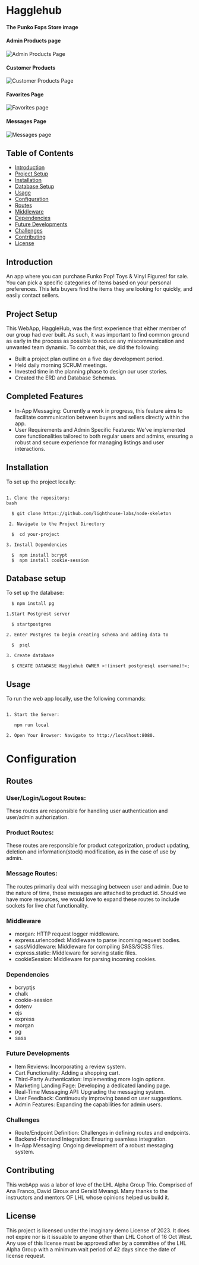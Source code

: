 # Hagglehub

#### The Punko Fops Store image

#### Admin Products page

![Admin Products Page](https://github.com/DavidGir/HaggleHub/blob/main/ScreenShots/Admin-Products%20page.png)
#### Customer Products

![Customer Products Page](https://github.com/DavidGir/HaggleHub/blob/main/ScreenShots/Customer%20Product-page.png)

#### Favorites Page

![Favorites page](https://github.com/DavidGir/HaggleHub/blob/main/ScreenShots/Favorites-page.png)

#### Messages Page

![Messages page](https://github.com/DavidGir/HaggleHub/blob/main/ScreenShots/Messages-page.png)


## Table of Contents
- [Introduction](#introduction)
- [Project Setup](#projectSetup)
- [Installation](#installation)
- [Database Setup](#databaseSetup)
- [Usage](#usage)
- [Configuration](#configuration)
- [Routes](#routes)
- [Middleware](#middleware)
- [Dependencies](#dependencies)
- [Future Developments](#futureDevelopments)
- [Challenges](#challenges)
- [Contributing](#contributing)
- [License](#license)

## Introduction

An app where you can purchase Funko Pop! Toys & Vinyl Figures! for sale. You can pick a specific categories of items based on your personal preferences. This lets buyers find the items they are looking for quickly, and easily contact sellers.

## Project Setup

This WebApp, HaggleHub, was the first experience that either member of our group had ever built. As such, it was important to find common ground as early in the process as possible to reduce any miscommunication and unwanted team dynamic. To combat this, we did the following:

- Built a project plan outline on a five day development period.
- Held daily morning SCRUM meetings. 
- Invested time in the planning phase to design our user stories.
- Created the ERD and Database Schemas.

## Completed Features

- In-App Messaging: Currently a work in progress, this feature aims to facilitate communication between buyers and sellers directly within the app.
- User Requirements and Admin Specific Features: We've implemented core functionalities tailored to both regular users and admins, ensuring a robust and secure experience for managing listings and user interactions.

## Installation

To set up the project locally:
```

1. Clone the repository:
bash

  $ git clone https://github.com/lighthouse-labs/node-skeleton
  
 2. Navigate to the Project Directory

  $  cd your-project

3. Install Dependencies

  $  npm install bcrypt
  $  npm install cookie-session

```
## Database setup
To set up the database:

```
  $ npm install pg

1.Start Postgrest server

  $ startpostgres

2. Enter Postgres to begin creating schema and adding data to 

  $  psql

3. Create database

  $ CREATE DATABASE Hagglehub OWNER >!(insert postgresql username)!<; 

```
## Usage

 To run the web app locally, use the following commands:
 ```

1. Start the Server:

    npm run local 

2. Open Your Browser: Navigate to http://localhost:8080.

```
# Configuration

## Routes
 ### User/Login/Logout Routes:
 These routes are responsible for handling user authentication and user/admin authorization.

  ### Product Routes:
 These routes are responsible for product categorization, product updating, deletion and information(stock) modification, as in the case of use by admin.

 ### Message Routes:
 The routes primarily deal with messaging between user and admin. Due to the nature of time, these messages are attached to product id. Should we have more resources, we would love to expand these routes to include sockets for live chat functionality.

### Middleware
 - morgan: HTTP request logger middleware.
 - express.urlencoded: Middleware to parse incoming request bodies.
 - sassMiddleware: Middleware for compiling SASS/SCSS files.
 - express.static: Middleware for serving static files.
 - cookieSession: Middleware for parsing incoming cookies.

### Dependencies
- bcryptjs
- chalk
- cookie-session
- dotenv
- ejs
- express
- morgan
- pg
- sass

### Future Developments

- Item Reviews: Incorporating a review system.
- Cart Functionality: Adding a shopping cart.
- Third-Party Authentication: Implementing more login options.
- Marketing Landing Page: Developing a dedicated landing page.
- Real-Time Messaging API: Upgrading the messaging system.
- User Feedback: Continuously improving based on user suggestions.
- Admin Features: Expanding the capabilities for admin users.

### Challenges
- Route/Endpoint Definition: Challenges in defining routes and endpoints.
- Backend-Frontend Integration: Ensuring seamless integration.
- In-App Messaging: Ongoing development of a robust messaging system.

## Contributing
This webApp was a labor of love of the LHL Alpha Group Trio. Comprised of Ana Franco, David Giroux and Gerald Mwangi. Many thanks to the instructors and mentors OF LHL whose opinions helped us build it.

## License
 This project is licensed under the imaginary demo License of 2023. It does not expire nor is it issuable to anyone other than LHL Cohort of 16 Oct West. Any use of this license must be approved after by a committee of the LHL Alpha Group with a minimum wait period of 42 days since the date of license request.

